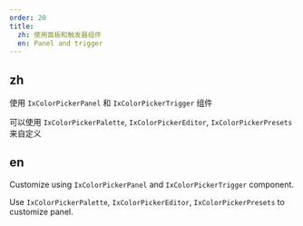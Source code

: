 ```yaml
---
order: 20
title:
  zh: 使用面板和触发器组件
  en: Panel and trigger
---
```


## zh

使用 `IxColorPickerPanel` 和 `IxColorPickerTrigger` 组件

可以使用 `IxColorPickerPalette`, `IxColorPickerEditor`, `IxColorPickerPresets` 来自定义

## en

Customize using `IxColorPickerPanel` and `IxColorPickerTrigger` component.

Use `IxColorPickerPalette`, `IxColorPickerEditor`, `IxColorPickerPresets` to customize panel.
